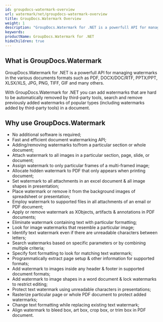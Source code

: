 ```yaml
---
id: groupdocs-watermark-overview
url: watermark/net/groupdocs-watermark-overview
title: GroupDocs.Watermark Overview
weight: 1
description: "GroupDocs.Watermark for .NET is a powerfull API for managing watermarks in the various documents formats such as PDF, DOCX/DOC/RTF, PPTX/PPT, XLSX/XLS, JPG, PNG, TIFF, GIF and many others."
keywords: 
productName: GroupDocs.Watermark for .NET
hideChildren: true
---
```

## What is GroupDocs.Watermark

GroupDocs.Watermark for .NET is a powerfull API for managing watermarks in the various documents formats such as PDF, DOCX/DOC/RTF, PPTX/PPT, XLSX/XLS, JPG, PNG, TIFF, GIF and many others.

With GroupDocs.Watermark for .NET you can add watermarks that are hard to be automatically removed by third-party tools, search and remove previously added watermarks of popular types (including watermarks added by third-party tools) in a document.

## Why use GroupDocs.Watermark

* No additional software is required;
* Fast and efficient document watermarking API;
* Adding/removing watermarks to/from a particular section or whole document;
* Attach watermark to all images in a particular section, page, slide, or document;
* Assign watermark to only particular frames of a multi-framed image;
* Allocate hidden watermark to PDF that only appears when printing document;
* Set watermark to all attachments in an excel document & all image shapes in presentation;
* Place watermark or remove it from the background images of spreadsheet or presentation;
* Employ watermark to supported files in all attachments of an email or PDF document;
* Apply or remove watermark as XObjects, artifacts & annotations in PDF documents;
* Eliminate watermark containing text with particular formatting;
* Look for image watermarks that resemble a particular image;
* Identify text watermark even if there are unreadable characters between letters;
* Search watermarks based on specific parameters or by combining multiple criteria;
* Specify font formatting to look for matching text watermark;
* Programmatically extract page setup & other information for supported formats;
* Add watermark to images inside any header & footer in supported document formats;
* Add watermark to image shapes in a word document & lock watermarks to restrict editing;
* Protect text watermark using unreadable characters in presentations;
* Rasterize particular page or whole PDF document to protect added watermarks;
* Change text formatting while replacing existing text watermark;
* Align watermark to bleed box, art box, crop box, or trim box in PDF document.